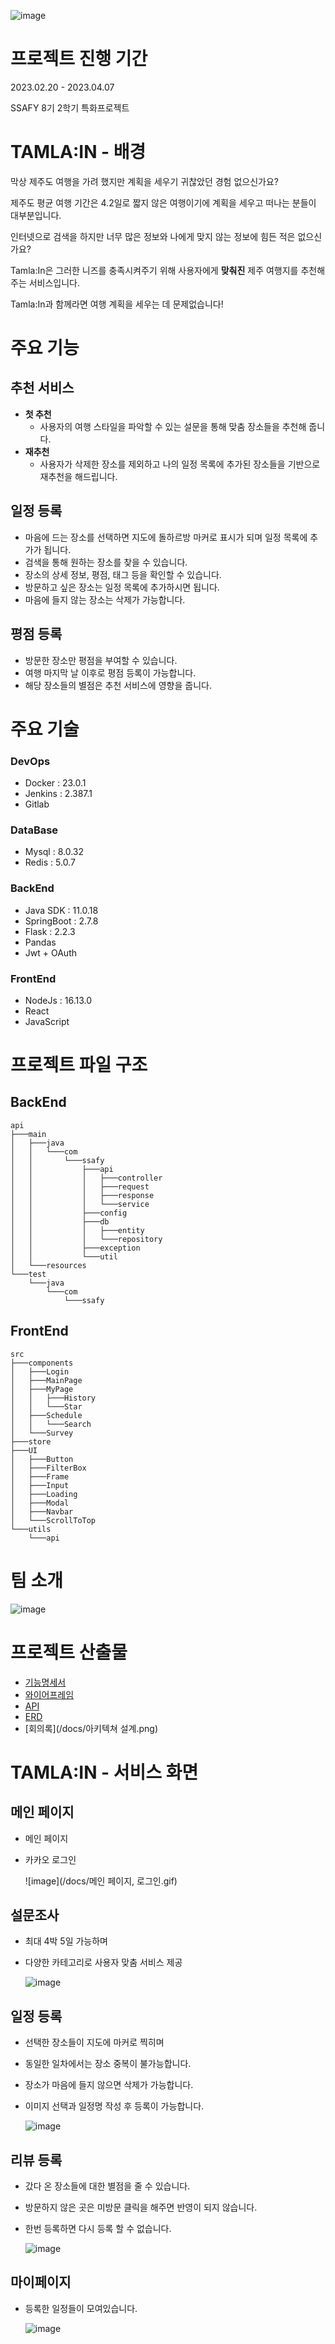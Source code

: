 ![image](/docs/MainLogoBlack.png)

# 프로젝트 진행 기간

2023.02.20 - 2023.04.07 

SSAFY 8기 2학기 특화프로젝트

# TAMLA:IN - 배경

막상 제주도 여행을 가려 했지만 계획을 세우기 귀찮았던 경험 없으신가요?

제주도 평균 여행 기간은 4.2일로 짧지 않은 여행이기에 계획을 세우고 떠나는 분들이 대부분입니다.

인터넷으로 검색을 하지만 너무 많은 정보와 나에게 맞지 않는 정보에 힘든 적은 없으신가요?


Tamla:In은 그러한 니즈를 충족시켜주기 위해 사용자에게 **맞춰진** 제주 여행지를 추천해 주는 서비스입니다. 

Tamla:In과 함께라면 여행 계획을 세우는 데 문제없습니다!

# 주요 기능

## 추천 서비스
- **첫 추천**
    - 사용자의 여행 스타일을 파악할 수 있는 설문을 통해 맞춤 장소들을 추천해 줍니다.
- **재추천**
    - 사용자가 삭제한 장소를 제외하고 나의 일정 목록에 추가된 장소들을 기반으로 재추천을 해드립니다.

## 일정 등록

- 마음에 드는 장소를 선택하면 지도에 돌하르방 마커로 표시가 되며 일정 목록에 추가가 됩니다.
- 검색을 통해 원하는 장소를 찾을 수 있습니다.
- 장소의 상세 정보, 평점, 태그 등을 확인할 수 있습니다.
- 방문하고 싶은 장소는 일정 목록에 추가하시면 됩니다.
- 마음에 들지 않는 장소는 삭제가 가능합니다.

## 평점 등록

- 방문한 장소만 평점을 부여할 수 있습니다.
- 여행 마지막 날 이후로 평점 등록이 가능합니다.
- 해당 장소들의 별점은 추천 서비스에 영향을 줍니다.

# 주요 기술

### DevOps

- Docker : 23.0.1
- Jenkins : 2.387.1
- Gitlab

### DataBase

- Mysql : 8.0.32
- Redis : 5.0.7

### BackEnd

- Java SDK : 11.0.18
- SpringBoot : 2.7.8
- Flask : 2.2.3
- Pandas
- Jwt + OAuth

### FrontEnd

- NodeJs : 16.13.0
- React
- JavaScript

# 프로젝트 파일 구조

## BackEnd

```
api
├───main
│   ├───java
│   │   └───com
│   │       └───ssafy
│   │           ├───api
│   │           │   ├───controller
│   │           │   ├───request
│   │           │   ├───response
│   │           │   └───service
│   │           ├───config
│   │           ├───db
│   │           │   ├───entity
│   │           │   └───repository
│   │           ├───exception
│   │           └───util
│   └───resources
└───test
    └───java
        └───com
            └───ssafy
```

## FrontEnd

```
src
├───components
│   ├───Login
│   ├───MainPage
│   ├───MyPage
│   │   ├───History
│   │   └───Star
│   ├───Schedule
│   │   └───Search
│   └───Survey
├───store
├───UI
│   ├───Button
│   ├───FilterBox
│   ├───Frame
│   ├───Input
│   ├───Loading
│   ├───Modal
│   ├───Navbar
│   └───ScrollToTop
└───utils
    └───api
```

# 팀 소개

![image](/docs/팀소개.jpg)

# 프로젝트 산출물

- [기능명세서](/docs/기능_명세서.pdf)
- [와이어프레임](https://www.figma.com/file/W7ArwvyoHpdOmr6cK7XlrR/%ED%95%A0%EB%A7%9D-%EB%91%98%2C-%ED%95%98%EB%A5%B4%EB%B0%A9-%EB%84%B7?node-id=0-1)
- [API](/docs/API_설계서.pdf)
- [ERD](/docs/erd.png)
- [회의록](/docs/아키텍쳐 설계.png)

# TAMLA:IN - 서비스 화면

## 메인 페이지

- 메인 페이지
- 카카오 로그인

    ![image](/docs/메인 페이지, 로그인.gif)

## 설문조사

- 최대 4박 5일 가능하며
- 다양한 카테고리로 사용자 맞춤 서비스 제공

    ![image](/docs/설문조사.gif)

## 일정 등록

- 선택한 장소들이 지도에 마커로 찍히며
- 동일한 일차에서는 장소 중복이 불가능합니다.
- 장소가 마음에 들지 않으면 삭제가 가능합니다.
- 이미지 선택과 일정명 작성 후 등록이 가능합니다.

    ![image](/docs/일정등록.gif)

## 리뷰 등록

- 갔다 온 장소들에 대한 별점을 줄 수 있습니다.
- 방문하지 않은 곳은 미방문 클릭을 해주면 반영이 되지 않습니다.
- 한번 등록하면 다시 등록 할 수 없습니다.

    ![image](/docs/리뷰.gif)

## 마이페이지

- 등록한 일정들이 모여있습니다.

    ![image](/docs/마이페이지.gif)
